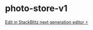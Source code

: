 # photo-store-v1

[Edit in StackBlitz next generation editor ⚡️](https://stackblitz.com/~/github.com/shadles404/photo-store-v1)